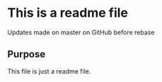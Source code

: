 # This is a readme file

Updates made on master on GitHub before rebase 

## Purpose 

This file is just a readme file.
